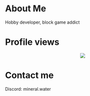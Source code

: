 # About Me
Hobby developer, block game addict

# Profile views
<p align="center">
  <img src="https://count.getloli.com/get/@AquaMinerale2b2t?theme=gelbooru" />
</p>

# Contact me
Discord: mineral.water
